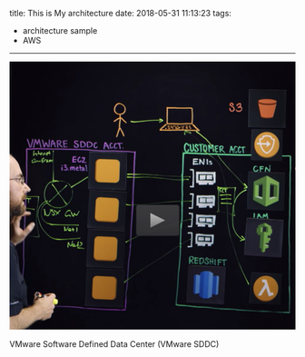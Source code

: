 title: This is My architecture
date: 2018-05-31 11:13:23
tags:
- architecture sample
- AWS
---

![VMWare SDDC](https://github.com/racheliurui/markdown/blob/master/AWS/AWS2018/images/MyArchi_VMWareSDDC.png?raw=true)

VMware Software Defined Data Center (VMware SDDC)

